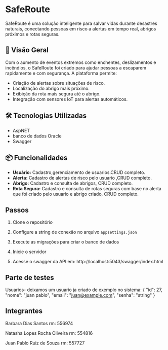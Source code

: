 # SafeRoute

SafeRoute é uma solução inteligente para salvar vidas durante desastres naturais, conectando pessoas em risco a alertas em tempo real, abrigos próximos e rotas seguras.

## 🚀 Visão Geral

Com o aumento de eventos extremos como enchentes, deslizamentos e incêndios, o SafeRoute foi criado para ajudar pessoas a escaparem rapidamente e com segurança. A plataforma permite:

- Criação de alertas sobre situações de risco.
- Localização do abrigo mais próximo.
- Exibição da rota mais segura até o abrigo.
- Integração com sensores IoT para alertas automáticos.

## 🛠️ Tecnologias Utilizadas

- AspNET
- banco de dados Oracle
- Swagger

## 📦 Funcionalidades

- **Usuário:** Cadastro,gerenciamento de usuarios.CRUD completo.
- **Alerta:** Cadastro de alertas de risco pelo usuario ,CRUD completo.
- **Abrigo:** Cadastro e consulta de abrigos, CRUD completo.
- **Rota Segura:** Cadastro e consulta de rotas seguras com base no alerta que foi criado pelo usuario e abrigo criado, CRUD completo.

## Passos
1. Clone o repositório

2. Configure a string de conexão no arquivo `appsettings.json`

3. Execute as migrações para criar o banco de dados
   
4. Inicie o servidor

5. Acesse o swagger da API em: http://localhost:5043/swagger/index.html

## Parte de testes

Usuarios- deixamos um usuario ja criado de exemplo no sistema:
{
    "id": 27,
    "nome": "juan pablo",
    "email": "juan@example.com",
    "senha": "string"
  }


## Integrantes

Barbara Dias Santos rm: 556974

Natasha Lopes Rocha Oliveira rm: 554816

Juan Pablo Ruiz de Souza rm: 557727
